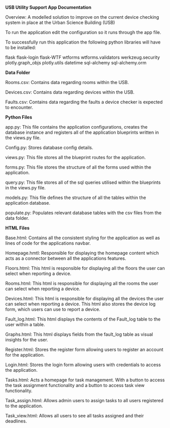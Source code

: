 **USB Utility Support App Documentation**

Overview: A modelled solution to improve on the current device checking system in place at the Urban Science Building (USB)

To run the application edit the configuration so it runs through the app file.

To successfully run this application the following python libraries will have to be installed:

flask
flask-login
flask-WTF
wtforms
wtforms.validators
werkzeug.security
plotly.graph_objs
plotly.utils
datetime
sql-alchemy 
sql-alchemy.orm

**Data Folder**

Rooms.csv: Contains data regarding rooms within the USB.

Devices.csv: Contains data regarding devices within the USB.

Faults.csv: Contains data regarding the faults a device checker is expected to encounter.

**Python Files**

app.py: This file contains the application configurations, creates the database instance and registers all of the application blueprints written in the views.py file.

Config.py: Stores database config details.

views.py: This file stores all the blueprint routes for the application.

forms.py: This file stores the structure of all the forms used within the application.

query.py: This file stores all of the sql queries utilised within the blueprints in the views.py file. 

models.py:  This file defines the structure of all the tables within the application database. 

populate.py: Populates relevant database tables with the csv files from the data folder. 


**HTML Files**

Base.html: Contains all the consistent styling for the application as well as lines of code for the applications navbar. 

Homepage.hmtl: Responsible for displaying the homepage content which acts as a connector between all the applications features.  

Floors.html: This html is responsible for displaying all the floors the user can select when reporting a device. 

Rooms.html: This html is responsible for displaying all the rooms the user can select when reporting a device. 

Devices.html: This html is responsible for displaying all the devices the user can select when reporting a device. This html also stores the device log form, which users can use to report a device.

Fault_log.html: This html displays the contents of the Fault_log table to the user within a table.

Graphs.html: This html displays fields from the fault_log table as visual insights for the user. 

Register.html: Stores the register form allowing users to register an account for the application. 

Login.html: Stores the login form allowing users with credentials to access the application.

Tasks.html: Acts a homepage for task management. With a button to access the task assignment functionality and a button to access task view functionality. 

Task_assign.html: Allows admin users to assign tasks to all users registered to the application.

Task_view.html: Allows all users to see all tasks assigned and their deadlines. 



